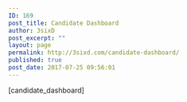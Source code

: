 ```yaml
---
ID: 169
post_title: Candidate Dashboard
author: 3sixD
post_excerpt: ""
layout: page
permalink: http://3sixd.com/candidate-dashboard/
published: true
post_date: 2017-07-25 09:56:01
---
```

[candidate_dashboard]